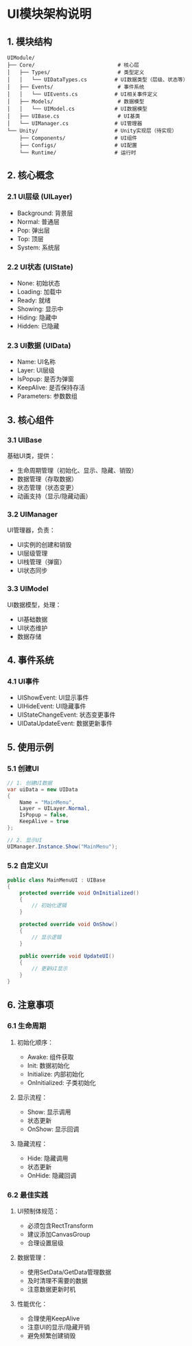 # UI模块架构说明

## 1. 模块结构
```
UIModule/
├── Core/                           # 核心层
│   ├── Types/                      # 类型定义
│   │   └── UIDataTypes.cs         # UI数据类型（层级、状态等）
│   ├── Events/                     # 事件系统
│   │   └── UIEvents.cs            # UI相关事件定义
│   ├── Models/                     # 数据模型
│   │   └── UIModel.cs             # UI数据模型
│   ├── UIBase.cs                   # UI基类
│   └── UIManager.cs               # UI管理器
└── Unity/                         # Unity实现层（待实现）
    ├── Components/                # UI组件
    ├── Configs/                   # UI配置
    └── Runtime/                   # 运行时
```

## 2. 核心概念

### 2.1 UI层级 (UILayer)
- Background: 背景层
- Normal: 普通层
- Pop: 弹出层
- Top: 顶层
- System: 系统层

### 2.2 UI状态 (UIState)
- None: 初始状态
- Loading: 加载中
- Ready: 就绪
- Showing: 显示中
- Hiding: 隐藏中
- Hidden: 已隐藏

### 2.3 UI数据 (UIData)
- Name: UI名称
- Layer: UI层级
- IsPopup: 是否为弹窗
- KeepAlive: 是否保持存活
- Parameters: 参数数组

## 3. 核心组件

### 3.1 UIBase
基础UI类，提供：
- 生命周期管理（初始化、显示、隐藏、销毁）
- 数据管理（存取数据）
- 状态管理（状态变更）
- 动画支持（显示/隐藏动画）

### 3.2 UIManager
UI管理器，负责：
- UI实例的创建和销毁
- UI层级管理
- UI栈管理（弹窗）
- UI状态同步

### 3.3 UIModel
UI数据模型，处理：
- UI基础数据
- UI状态维护
- 数据存储

## 4. 事件系统

### 4.1 UI事件
- UIShowEvent: UI显示事件
- UIHideEvent: UI隐藏事件
- UIStateChangeEvent: 状态变更事件
- UIDataUpdateEvent: 数据更新事件

## 5. 使用示例

### 5.1 创建UI
```csharp
// 1. 创建UI数据
var uiData = new UIData 
{
    Name = "MainMenu",
    Layer = UILayer.Normal,
    IsPopup = false,
    KeepAlive = true
};

// 2. 显示UI
UIManager.Instance.Show("MainMenu");
```

### 5.2 自定义UI
```csharp
public class MainMenuUI : UIBase
{
    protected override void OnInitialized()
    {
        // 初始化逻辑
    }

    protected override void OnShow()
    {
        // 显示逻辑
    }

    public override void UpdateUI()
    {
        // 更新UI显示
    }
}
```

## 6. 注意事项

### 6.1 生命周期
1. 初始化顺序：
   - Awake: 组件获取
   - Init: 数据初始化
   - Initialize: 内部初始化
   - OnInitialized: 子类初始化

2. 显示流程：
   - Show: 显示调用
   - 状态更新
   - OnShow: 显示回调

3. 隐藏流程：
   - Hide: 隐藏调用
   - 状态更新
   - OnHide: 隐藏回调

### 6.2 最佳实践
1. UI预制体规范：
   - 必须包含RectTransform
   - 建议添加CanvasGroup
   - 合理设置层级

2. 数据管理：
   - 使用SetData/GetData管理数据
   - 及时清理不需要的数据
   - 注意数据更新时机

3. 性能优化：
   - 合理使用KeepAlive
   - 注意UI的显示/隐藏开销
   - 避免频繁创建销毁 